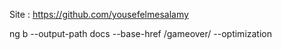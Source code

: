 Site : https://github.com/yousefelmesalamy

ng b --output-path docs --base-href /gameover/ --optimization
